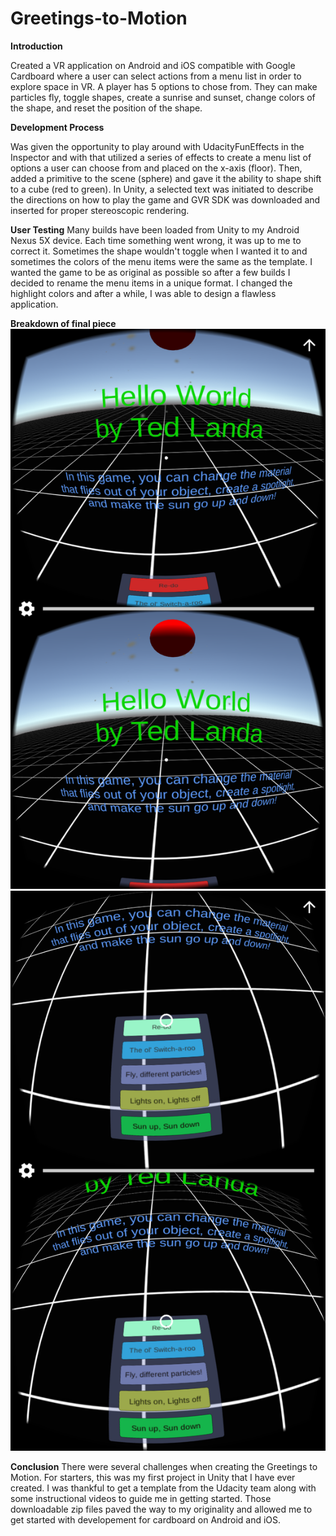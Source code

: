 # Greetings-to-Motion
**Introduction**

Created a VR application on Android and iOS compatible with Google Cardboard where a user can select actions from a menu list in order to explore space in VR. A player has 5 options to chose from. They can make particles fly, toggle shapes, create a sunrise and sunset, change colors of the shape, and reset the position of the shape.

__Development Process__

Was given the opportunity to play around with UdacityFunEffects in the Inspector and with that utilized a series of effects to create a menu list of options a user can choose from and placed on the x-axis (floor). Then, added a primitive to the scene (sphere) and gave it the ability to shape shift to a cube (red to green). In Unity, a selected text was initiated to describe the directions on how to play the game and GVR SDK was downloaded and inserted for proper stereoscopic rendering. 

__User Testing__
Many builds have been loaded from Unity to my Android Nexus 5X device. Each time something went wrong, it was up to me to correct it. Sometimes the shape wouldn't toggle when I wanted it to and sometimes the colors of the menu items were the same as the template. I wanted the game to be as original as possible so after a few builds I decided to rename the menu items in a unique format. I changed the highlight colors and after a while, I was able to design a flawless application. 

**Breakdown of final piece**
![Alt Text](https://github.com/tedlanda/Greetings-to-Motion/blob/master/Screenshots:/Android1.png)
![Alt Text](https://github.com/tedlanda/Greetings-to-Motion/blob/master/Screenshots:/Android2.png)

**Conclusion**
There were several challenges when creating the Greetings to Motion. For starters, this was my first project in Unity that I have ever created. I was thankful to get a template from the Udacity team along with some instructional videos to guide me in getting started. Those downloadable zip files paved the way to my originality and allowed me to get started with developement for cardboard on Android and iOS. 


